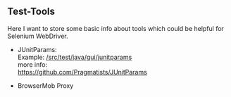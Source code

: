 ## Test-Tools

Here I want to store some basic info about tools which could be helpful for Selenium WebDriver.

* JUnitParams:   
Example: [/src/test/java/gui/junitparams](https://github.com/Marcin3/Test-Tools/tree/master/src/test/java/gui/junitparams)  
more info:  
https://github.com/Pragmatists/JUnitParams

* BrowserMob Proxy



